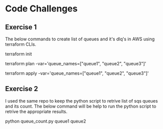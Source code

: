 # Code Challenges

## Exercise 1

The below commands to create list of queues and it's dlq's in AWS using terraform CLIs.


terraform init   

terraform plan -var='queue_names=["queue1", "queue2", "queue3"]'

terraform apply -var='queue_names=["queue1", "queue2", "queue3"]'


## Exercise 2

I used the same repo to keep the python script to retrive list of sqs queues and its count. The below command will be help to run the python script to retrive the appropriate results.

python queue_count.py queue1 queue2

